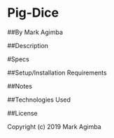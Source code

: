 # Pig-Dice

##By Mark Agimba

##Description


#Specs

##Setup/Installation Requirements

##Notes

##Technologies Used

##License

Copyright (c) 2019 Mark Agimba
